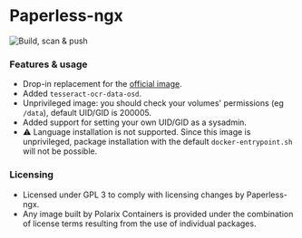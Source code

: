 # Paperless-ngx

![Build, scan & push](https://github.com/Polarix-Containers/paperless-ngx/actions/workflows/build.yml/badge.svg)

### Features & usage
- Drop-in replacement for the [official image](https://github.com/paperless-ngx/paperless-ngx).
- Added `tesseract-ocr-data-osd`.
- Unprivileged image: you should check your volumes' permissions (eg `/data`), default UID/GID is 200005.
- Added support for setting your own UID/GID as a sysadmin.
- ⚠️ Language installation is not supported. Since this image is unprivileged, package installation with the default `docker-entrypoint.sh` will not be possible.

### Licensing
- Licensed under GPL 3 to comply with licensing changes by Paperless-ngx.
- Any image built by Polarix Containers is provided under the combination of license terms resulting from the use of individual packages.